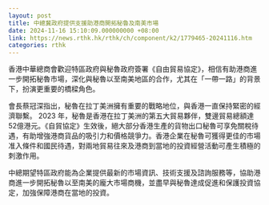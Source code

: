 ```yaml
---
layout: post
title: 中總冀政府提供支援助港商開拓秘魯及南美市場
date: 2024-11-16 15:10:09.000000000 +08:00
link: https://news.rthk.hk/rthk/ch/component/k2/1779465-20241116.htm
categories: rthk
---
```


香港中華總商會歡迎特區政府與秘魯政府簽署《自由貿易協定》，相信有助港商進一步開拓秘魯市場，深化與秘魯以至南美地區的合作，尤其在「一帶一路」的背景下，扮演更重要的橋樑角色。

會長蔡冠深指出，秘魯在拉丁美洲擁有重要的戰略地位，與香港一直保持緊密的經濟聯繫。 2023 年，秘魯是香港在拉丁美洲的第五大貿易夥伴，雙邊貿易總額達52億港元。《自貿協定》生效後，絕大部分香港生產的貨物出口秘魯可享免關稅待遇，有助增強港商貨品的吸引力和價格競爭力。香港企業在秘魯可獲得更佳的市場准入條件和國民待遇，對兩地貿易往來及港商到當地的投資經營活動可產生積極的刺激作用。

中總期望特區政府能為企業提供最新的市場資訊、技術支援及諮詢服務等，協助港商進一步開拓秘魯以至南美的龐大市場商機，並盡早與秘魯達成促進和保護投資協定，加強保障港商在當地的投資。
